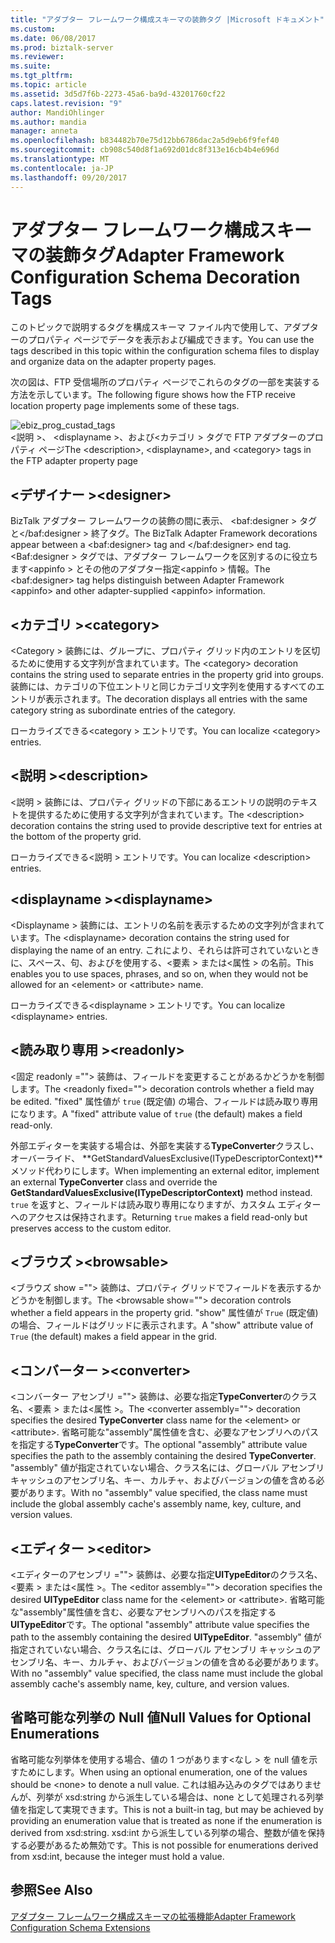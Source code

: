 ```yaml
---
title: "アダプター フレームワーク構成スキーマの装飾タグ |Microsoft ドキュメント"
ms.custom: 
ms.date: 06/08/2017
ms.prod: biztalk-server
ms.reviewer: 
ms.suite: 
ms.tgt_pltfrm: 
ms.topic: article
ms.assetid: 3d5d7f6b-2273-45a6-ba9d-43201760cf22
caps.latest.revision: "9"
author: MandiOhlinger
ms.author: mandia
manager: anneta
ms.openlocfilehash: b834482b70e75d12bb6786dac2a5d9eb6f9fef40
ms.sourcegitcommit: cb908c540d8f1a692d01dc8f313e16cb4b4e696d
ms.translationtype: MT
ms.contentlocale: ja-JP
ms.lasthandoff: 09/20/2017
---
```

# <a name="adapter-framework-configuration-schema-decoration-tags"></a><span data-ttu-id="4b612-102">アダプター フレームワーク構成スキーマの装飾タグ</span><span class="sxs-lookup"><span data-stu-id="4b612-102">Adapter Framework Configuration Schema Decoration Tags</span></span>
<span data-ttu-id="4b612-103">このトピックで説明するタグを構成スキーマ ファイル内で使用して、アダプターのプロパティ ページでデータを表示および編成できます。</span><span class="sxs-lookup"><span data-stu-id="4b612-103">You can use the tags described in this topic within the configuration schema files to display and organize data on the adapter property pages.</span></span>  
  
 <span data-ttu-id="4b612-104">次の図は、FTP 受信場所のプロパティ ページでこれらのタグの一部を実装する方法を示しています。</span><span class="sxs-lookup"><span data-stu-id="4b612-104">The following figure shows how the FTP receive location property page implements some of these tags.</span></span>  
  
 ![](../core/media/ebiz-prog-custad-tags.gif "ebiz_prog_custad_tags")  
<span data-ttu-id="4b612-105">\<説明 >、 \<displayname >、および\<カテゴリ > タグで FTP アダプターのプロパティ ページ</span><span class="sxs-lookup"><span data-stu-id="4b612-105">The \<description>, \<displayname>, and \<category> tags in the FTP adapter property page</span></span>  
  
## <a name="designer"></a><span data-ttu-id="4b612-106">\<デザイナー ></span><span class="sxs-lookup"><span data-stu-id="4b612-106">\<designer></span></span>  
 <span data-ttu-id="4b612-107">BizTalk アダプター フレームワークの装飾の間に表示、 \<baf:designer > タグと\</baf:designer > 終了タグ。</span><span class="sxs-lookup"><span data-stu-id="4b612-107">The BizTalk Adapter Framework decorations appear between a \<baf:designer> tag and \</baf:designer> end tag.</span></span> <span data-ttu-id="4b612-108">\<Baf:designer > タグでは、アダプター フレームワークを区別するのに役立ちます\<appinfo > とその他のアダプター指定\<appinfo > 情報。</span><span class="sxs-lookup"><span data-stu-id="4b612-108">The \<baf:designer> tag helps distinguish between Adapter Framework \<appinfo> and other adapter-supplied \<appinfo> information.</span></span>  
  
## <a name="category"></a><span data-ttu-id="4b612-109">\<カテゴリ ></span><span class="sxs-lookup"><span data-stu-id="4b612-109">\<category></span></span>  
 <span data-ttu-id="4b612-110">\<Category > 装飾には、グループに、プロパティ グリッド内のエントリを区切るために使用する文字列が含まれています。</span><span class="sxs-lookup"><span data-stu-id="4b612-110">The \<category> decoration contains the string used to separate entries in the property grid into groups.</span></span> <span data-ttu-id="4b612-111">装飾には、カテゴリの下位エントリと同じカテゴリ文字列を使用するすべてのエントリが表示されます。</span><span class="sxs-lookup"><span data-stu-id="4b612-111">The decoration displays all entries with the same category string as subordinate entries of the category.</span></span>  
  
 <span data-ttu-id="4b612-112">ローカライズできる\<category > エントリです。</span><span class="sxs-lookup"><span data-stu-id="4b612-112">You can localize \<category> entries.</span></span>  
  
## <a name="description"></a><span data-ttu-id="4b612-113">\<説明 ></span><span class="sxs-lookup"><span data-stu-id="4b612-113">\<description></span></span>  
 <span data-ttu-id="4b612-114">\<説明 > 装飾には、プロパティ グリッドの下部にあるエントリの説明のテキストを提供するために使用する文字列が含まれています。</span><span class="sxs-lookup"><span data-stu-id="4b612-114">The \<description> decoration contains the string used to provide descriptive text for entries at the bottom of the property grid.</span></span>  
  
 <span data-ttu-id="4b612-115">ローカライズできる\<説明 > エントリです。</span><span class="sxs-lookup"><span data-stu-id="4b612-115">You can localize \<description> entries.</span></span>  
  
## <a name="displayname"></a><span data-ttu-id="4b612-116">\<displayname ></span><span class="sxs-lookup"><span data-stu-id="4b612-116">\<displayname></span></span>  
 <span data-ttu-id="4b612-117">\<Displayname > 装飾には、エントリの名前を表示するための文字列が含まれています。</span><span class="sxs-lookup"><span data-stu-id="4b612-117">The \<displayname> decoration contains the string used for displaying the name of an entry.</span></span> <span data-ttu-id="4b612-118">これにより、それらは許可されていないときに、スペース、句、およびを使用する、\<要素 > または\<属性 > の名前。</span><span class="sxs-lookup"><span data-stu-id="4b612-118">This enables you to use spaces, phrases, and so on, when they would not be allowed for an \<element> or \<attribute> name.</span></span>  
  
 <span data-ttu-id="4b612-119">ローカライズできる\<displayname > エントリです。</span><span class="sxs-lookup"><span data-stu-id="4b612-119">You can localize \<displayname> entries.</span></span>  
  
## <a name="readonly"></a><span data-ttu-id="4b612-120">\<読み取り専用 ></span><span class="sxs-lookup"><span data-stu-id="4b612-120">\<readonly></span></span>  
 <span data-ttu-id="4b612-121">\<固定 readonly =""> 装飾は、フィールドを変更することがあるかどうかを制御します。</span><span class="sxs-lookup"><span data-stu-id="4b612-121">The \<readonly fixed=""> decoration controls whether a field may be edited.</span></span> <span data-ttu-id="4b612-122">"fixed" 属性値が `true` (既定値) の場合、フィールドは読み取り専用になります。</span><span class="sxs-lookup"><span data-stu-id="4b612-122">A "fixed" attribute value of `true` (the default) makes a field read-only.</span></span>  
  
 <span data-ttu-id="4b612-123">外部エディターを実装する場合は、外部を実装する**TypeConverter**クラスし、オーバーライド、 **GetStandardValuesExclusive(ITypeDescriptorContext)**メソッド代わりにします。</span><span class="sxs-lookup"><span data-stu-id="4b612-123">When implementing an external editor, implement an external **TypeConverter** class and override the **GetStandardValuesExclusive(ITypeDescriptorContext)** method instead.</span></span> <span data-ttu-id="4b612-124">`true` を返すと、フィールドは読み取り専用になりますが、カスタム エディターへのアクセスは保持されます。</span><span class="sxs-lookup"><span data-stu-id="4b612-124">Returning `true` makes a field read-only but preserves access to the custom editor.</span></span>  
  
## <a name="browsable"></a><span data-ttu-id="4b612-125">\<ブラウズ ></span><span class="sxs-lookup"><span data-stu-id="4b612-125">\<browsable></span></span>  
 <span data-ttu-id="4b612-126">\<ブラウズ show =""> 装飾は、プロパティ グリッドでフィールドを表示するかどうかを制御します。</span><span class="sxs-lookup"><span data-stu-id="4b612-126">The \<browsable show=""> decoration controls whether a field appears in the property grid.</span></span> <span data-ttu-id="4b612-127">"show" 属性値が `True` (既定値) の場合、フィールドはグリッドに表示されます。</span><span class="sxs-lookup"><span data-stu-id="4b612-127">A "show" attribute value of `True` (the default) makes a field appear in the grid.</span></span>  
  
## <a name="converter"></a><span data-ttu-id="4b612-128">\<コンバーター ></span><span class="sxs-lookup"><span data-stu-id="4b612-128">\<converter></span></span>  
 <span data-ttu-id="4b612-129">\<コンバーター アセンブリ =""> 装飾は、必要な指定**TypeConverter**のクラス名、\<要素 > または\<属性 >。</span><span class="sxs-lookup"><span data-stu-id="4b612-129">The \<converter assembly=""> decoration specifies the desired **TypeConverter** class name for the \<element> or \<attribute>.</span></span> <span data-ttu-id="4b612-130">省略可能な"assembly"属性値を含む、必要なアセンブリへのパスを指定する**TypeConverter**です。</span><span class="sxs-lookup"><span data-stu-id="4b612-130">The optional "assembly" attribute value specifies the path to the assembly containing the desired **TypeConverter**.</span></span> <span data-ttu-id="4b612-131">"assembly" 値が指定されていない場合、クラス名には、グローバル アセンブリ キャッシュのアセンブリ名、キー、カルチャ、およびバージョンの値を含める必要があります。</span><span class="sxs-lookup"><span data-stu-id="4b612-131">With no "assembly" value specified, the class name must include the global assembly cache's assembly name, key, culture, and version values.</span></span>  
  
## <a name="editor"></a><span data-ttu-id="4b612-132">\<エディター ></span><span class="sxs-lookup"><span data-stu-id="4b612-132">\<editor></span></span>  
 <span data-ttu-id="4b612-133">\<エディターのアセンブリ =""> 装飾は、必要な指定**UITypeEditor**のクラス名、\<要素 > または\<属性 >。</span><span class="sxs-lookup"><span data-stu-id="4b612-133">The \<editor assembly=""> decoration specifies the desired **UITypeEditor** class name for the \<element> or \<attribute>.</span></span> <span data-ttu-id="4b612-134">省略可能な"assembly"属性値を含む、必要なアセンブリへのパスを指定する**UITypeEditor**です。</span><span class="sxs-lookup"><span data-stu-id="4b612-134">The optional "assembly" attribute value specifies the path to the assembly containing the desired **UITypeEditor**.</span></span> <span data-ttu-id="4b612-135">"assembly" 値が指定されていない場合、クラス名には、グローバル アセンブリ キャッシュのアセンブリ名、キー、カルチャ、およびバージョンの値を含める必要があります。</span><span class="sxs-lookup"><span data-stu-id="4b612-135">With no "assembly" value specified, the class name must include the global assembly cache's assembly name, key, culture, and version values.</span></span>  
  
## <a name="null-values-for-optional-enumerations"></a><span data-ttu-id="4b612-136">省略可能な列挙の Null 値</span><span class="sxs-lookup"><span data-stu-id="4b612-136">Null Values for Optional Enumerations</span></span>  
 <span data-ttu-id="4b612-137">省略可能な列挙体を使用する場合、値の 1 つがあります\<なし > を null 値を示すためにします。</span><span class="sxs-lookup"><span data-stu-id="4b612-137">When using an optional enumeration, one of the values should be \<none> to denote a null value.</span></span> <span data-ttu-id="4b612-138">これは組み込みのタグではありませんが、列挙が xsd:string から派生している場合は、none として処理される列挙値を指定して実現できます。</span><span class="sxs-lookup"><span data-stu-id="4b612-138">This is not a built-in tag, but may be achieved by providing an enumeration value that is treated as none if the enumeration is derived from xsd:string.</span></span> <span data-ttu-id="4b612-139">xsd:int から派生している列挙の場合、整数が値を保持する必要があるため無効です。</span><span class="sxs-lookup"><span data-stu-id="4b612-139">This is not possible for enumerations derived from xsd:int, because the integer must hold a value.</span></span>  
  
## <a name="see-also"></a><span data-ttu-id="4b612-140">参照</span><span class="sxs-lookup"><span data-stu-id="4b612-140">See Also</span></span>  
 [<span data-ttu-id="4b612-141">アダプター フレームワーク構成スキーマの拡張機能</span><span class="sxs-lookup"><span data-stu-id="4b612-141">Adapter Framework Configuration Schema Extensions</span></span>](../core/adapter-framework-configuration-schema-extensions.md)